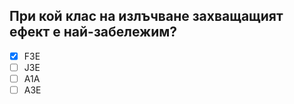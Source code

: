 ## При кой клас на излъчване захващащият ефект е най-забележим?

<!-- Верният отговор е отбелязан с [X] -->

- [X] F3E
- [ ] J3E
- [ ] A1A
- [ ] A3E
